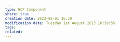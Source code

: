 ```yaml
---
type: GCP Component 
share: true
creation date: 2023-08-01 16:39
modification date: Tuesday 1st August 2023 16:39:55
tags:
related:
---
```



